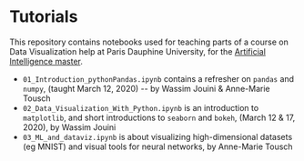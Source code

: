 # Tutorials

This repository contains notebooks used for teaching parts of a course on Data Visualization help at Paris Dauphine University, for the [Artificial Intelligence master](https://dauphine.psl.eu/formations/masters/informatique/m2-intelligence-artificielle-systemes-donnees/formation).

  - `01_Introduction_pythonPandas.ipynb` contains a refresher on `pandas` and `numpy`, (taught March 12, 2020) -- by Wassim Jouini & Anne-Marie Tousch
  - `02_Data_Visualization_With_Python.ipynb` is an introduction to `matplotlib`, and short introductions to `seaborn` and `bokeh`, (March 12 & 17, 2020), by Wassim Jouini
  - `03_ML_and_dataviz.ipynb` is about visualizing high-dimensional datasets (eg MNIST) and visual tools for neural networks, by Anne-Marie Tousch


